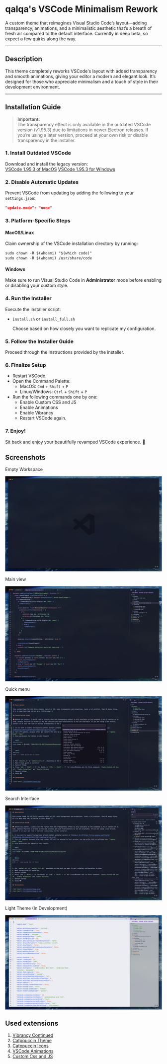 # qalqa's VSCode Minimalism Rework

A custom theme that reimagines Visual Studio Code’s layout—adding transparency, animations, and a minimalistic aesthetic that’s a breath of fresh air compared to the default interface. Currently in deep beta, so expect a few quirks along the way.

---

## Description

This theme completely reworks VSCode's layout with added transparency and smooth animations, giving your editor a modern and elegant look. It’s designed for those who appreciate minimalism and a touch of style in their development environment.

---

## Installation Guide

> **Important:**  
> The transparency effect is only available in the outdated VSCode version (v1.95.3) due to limitations in newer Electron releases. If you’re using a later version, proceed at your own risk or disable transparency in the installer.

### 1. Install Outdated VSCode

Download and install the legacy version:  
[VSCode 1.95.3 of MacOS](https://drive.google.com/file/d/1ED8tpUxnub-BNxfodq2fmRKtk3cPZAQ7/view?usp=drive_link)
[VSCode 1.95.3 for Windows](https://update.code.visualstudio.com/1.85.2/win32-x64-user/stable)

### 2. Disable Automatic Updates

Prevent VSCode from updating by adding the following to your `settings.json`:

```json
"update.mode": "none"
```

### 3. Platform-Specific Steps

#### MacOS/Linux

Claim ownership of the VSCode installation directory by running:

```shell
sudo chown -R $(whoami) "$(which code)"
sudo chown -R $(whoami) /usr/share/code
```

#### Windows

Make sure to run Visual Studio Code in **Administrator** mode before enabling or disabling your custom style.

### 4. Run the Installer

Execute the installer script:

- `install.sh` or `install_full.sh`

  Choose based on how closely you want to replicate my configuration.

### 5. Follow the Installer Guide

Proceed through the instructions provided by the installer.

### 6. Finalize Setup

- Restart VSCode.
- Open the Command Palette:
  - MacOS: `Cmd` + `Shift` + `P`
  - Linux/Windows: `Ctrl` + `Shift` + `P`
- Run the following commands one by one:
  - Enable Custom CSS and JS
  - Enable Animations
  - Enable Vibrancy
  - Restart VSCode again.

### 7. Enjoy!

Sit back and enjoy your beautifully revamped VSCode experience. 👀

## Screenshots

Empty Workspace

![dark-empty](./src/assets/image-4.png)

Main view

![dark](./src/assets/image.png)

Quick menu

![dark-quick-menu](./src/assets/image-1.png)

Search Interface

![dark-search](./src/assets/image-2.png)

Light Theme (In Development)

![light](./src/assets/image-3.png)

## Used extensions

1.  [Vibrancy Continued](https://marketplace.visualstudio.com/items?itemName=illixion.vscode-vibrancy-continued)
2.  [Catppuccin Theme](https://marketplace.visualstudio.com/items?itemName=Catppuccin.catppuccin-vsc)
3.  [Catppuccin Icons](https://marketplace.visualstudio.com/items?itemName=Catppuccin.catppuccin-vsc-icons)
4.  [VSCode Animations](https://marketplace.visualstudio.com/items?itemName=BrandonKirbyson.vscode-animations)
5.  [Custom Css and JS](https://marketplace.visualstudio.com/items?itemName=be5invis.vscode-custom-css)
